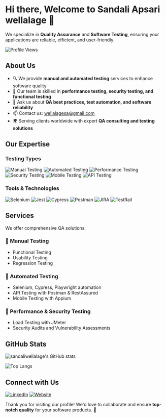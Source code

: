 # Hi there, Welcome to Sandali Apsari wellalage 👋

We specialize in **Quality Assurance** and **Software Testing**, ensuring your applications are reliable, efficient, and user-friendly.

![Profile Views](https://komarev.com/ghpvc/?username=YourQAProfile&color=brightgreen)

## About Us

- 🔍 We provide **manual and automated testing** services to enhance software quality
- 🚀 Our team is skilled in **performance testing, security testing, and functional testing**
- 💬 Ask us about **QA best practices, test automation, and software reliability**
- 📫 Contact us: [wellalagesa@gmail.com](mailto:wellalagesa@gmail.com)
- 🌍 Serving clients worldwide with expert **QA consulting and testing solutions**

## Our Expertise

### Testing Types

![Manual Testing](https://img.shields.io/badge/Manual_Testing-blue?style=for-the-badge)
![Automated Testing](https://img.shields.io/badge/Automated_Testing-green?style=for-the-badge)
![Performance Testing](https://img.shields.io/badge/Performance_Testing-orange?style=for-the-badge)
![Security Testing](https://img.shields.io/badge/Security_Testing-red?style=for-the-badge)
![Mobile Testing](https://img.shields.io/badge/Mobile_Testing-purple?style=for-the-badge)
![API Testing](https://img.shields.io/badge/API_Testing-yellow?style=for-the-badge)

### Tools & Technologies

![Selenium](https://img.shields.io/badge/Selenium-43B02A?style=for-the-badge&logo=selenium&logoColor=white)
![Jest](https://img.shields.io/badge/Jest-C21325?style=for-the-badge&logo=jest&logoColor=white)
![Cypress](https://img.shields.io/badge/Cypress-17202C?style=for-the-badge&logo=cypress&logoColor=white)
![Postman](https://img.shields.io/badge/Postman-FF6C37?style=for-the-badge&logo=postman&logoColor=white)
![JIRA](https://img.shields.io/badge/JIRA-0052CC?style=for-the-badge&logo=jira&logoColor=white)
![TestRail](https://img.shields.io/badge/TestRail-0052CC?style=for-the-badge&logo=testrail&logoColor=white)

## Services

We offer comprehensive QA solutions:

### 🔹 Manual Testing

- Functional Testing
- Usability Testing
- Regression Testing

### 🔹 Automated Testing

- Selenium, Cypress, Playwright automation
- API Testing with Postman & RestAssured
- Mobile Testing with Appium

### 🔹 Performance & Security Testing

- Load Testing with JMeter
- Security Audits and Vulnerability Assessments

## GitHub Stats

![sandaliwellalage's GitHub stats](https://github-readme-stats.vercel.app/api?username=sandaliwellalage&show_icons=true&theme=radical)

![Top Langs](https://github-readme-stats.vercel.app/api/top-langs/?username=sandaliwellalage&layout=compact&theme=radical)

## Connect with Us

[![LinkedIn](https://img.shields.io/badge/LinkedIn-0A66C2?style=for-the-badge&logo=linkedin&logoColor=white)](https://www.linkedin.com/in/YourQAProfile/)
[![Website](https://img.shields.io/badge/Website-000000?style=for-the-badge&logo=aboutdotme&logoColor=white)](https://yourqacompany.com)

Thank you for visiting our profile! We'd love to collaborate and ensure **top-notch quality** for your software products. 🚀
